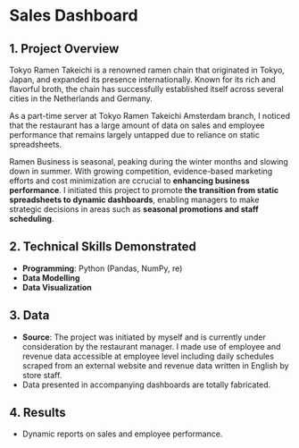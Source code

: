 # Sales Dashboard

## 1. Project Overview

Tokyo Ramen Takeichi is a renowned ramen chain that originated in Tokyo, Japan, and expanded its presence internationally. Known for its rich and flavorful broth, the chain has successfully established itself across several cities in the Netherlands and Germany.

As a part-time server at Tokyo Ramen Takeichi Amsterdam branch, I noticed that the restaurant has a large amount of data on sales and employee performance that remains largely untapped due to reliance on static spreadsheets.

Ramen Business is seasonal, peaking during the winter months and slowing down in summer. With growing competition, evidence-based marketing efforts and cost minimization are ccrucial to **enhancing business performance**. I initiated this project to promote **the transition from static spreadsheets to dynamic dashboards**, enabling managers to make strategic decisions in areas such as **seasonal promotions and staff scheduling**.

## 2. Technical Skills Demonstrated
- **Programming**: Python (Pandas, NumPy, re)
- **Data Modelling**
- **Data Visualization**
  
## 3. Data
- **Source**: The project was initiated by myself and is currently under consideration by the restaurant manager. I made use of employee and revenue data accessible at employee level
including daily schedules scraped from an external website and revenue data written in English by store staff.
- Data presented in accompanying dashboards are totally fabricated.

## 4. Results
- Dynamic reports on sales and employee performance.
